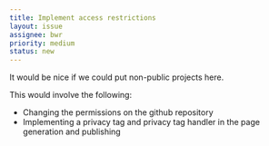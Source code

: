 ```yaml
---
title: Implement access restrictions
layout: issue
assignee: bwr
priority: medium
status: new
---
```


It would be nice if we could put non-public projects here.

This would involve the following:

* Changing the permissions on the github repository
* Implementing a privacy tag and privacy tag handler in the
page generation and publishing
